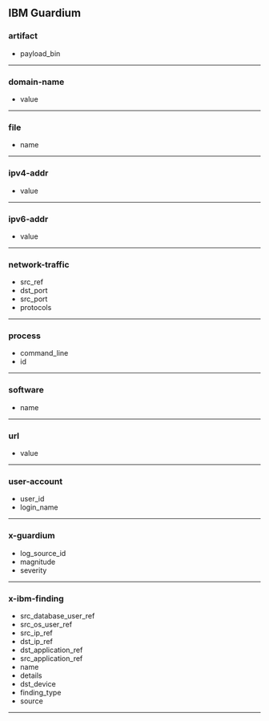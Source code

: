 ## IBM Guardium
### artifact
- payload_bin

___
### domain-name
- value

___
### file
- name

___
### ipv4-addr
- value

___
### ipv6-addr
- value

___
### network-traffic
- src_ref
- dst_port
- src_port
- protocols

___
### process
- command_line
- id

___
### software
- name

___
### url
- value

___
### user-account
- user_id
- login_name

___
### x-guardium
- log_source_id
- magnitude
- severity

___
### x-ibm-finding
- src_database_user_ref
- src_os_user_ref
- src_ip_ref
- dst_ip_ref
- dst_application_ref
- src_application_ref
- name
- details
- dst_device
- finding_type
- source

___
